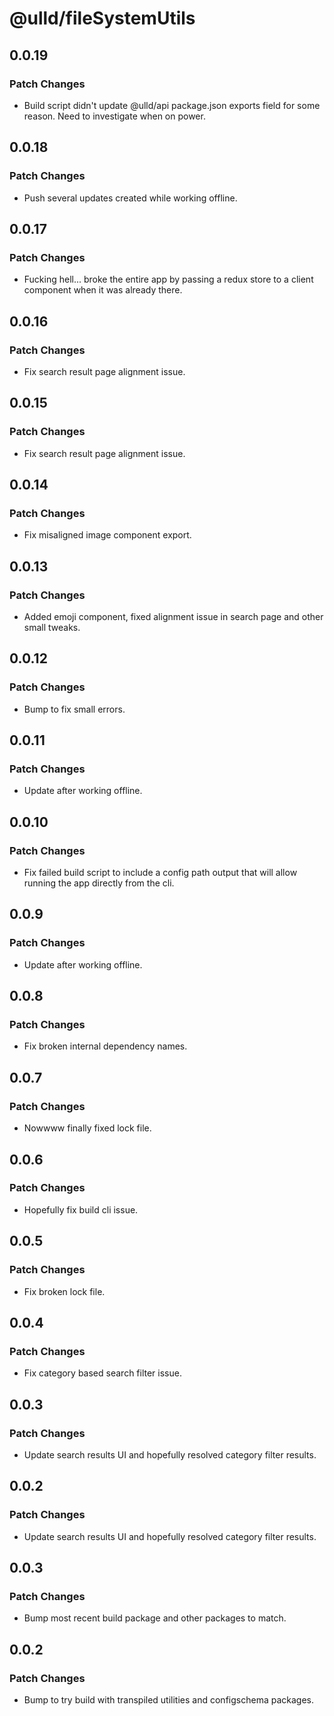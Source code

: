 # @ulld/fileSystemUtils

## 0.0.19

### Patch Changes

- Build script didn't update @ulld/api package.json exports field for some reason. Need to investigate when on power.

## 0.0.18

### Patch Changes

- Push several updates created while working offline.

## 0.0.17

### Patch Changes

- Fucking hell... broke the entire app by passing a redux store to a client component when it was already there.

## 0.0.16

### Patch Changes

- Fix search result page alignment issue.

## 0.0.15

### Patch Changes

- Fix search result page alignment issue.

## 0.0.14

### Patch Changes

- Fix misaligned image component export.

## 0.0.13

### Patch Changes

- Added emoji component, fixed alignment issue in search page and other small tweaks.

## 0.0.12

### Patch Changes

- Bump to fix small errors.

## 0.0.11

### Patch Changes

- Update after working offline.

## 0.0.10

### Patch Changes

- Fix failed build script to include a config path output that will allow running the app directly from the cli.

## 0.0.9

### Patch Changes

- Update after working offline.

## 0.0.8

### Patch Changes

- Fix broken internal dependency names.

## 0.0.7

### Patch Changes

- Nowwww finally fixed lock file.

## 0.0.6

### Patch Changes

- Hopefully fix build cli issue.

## 0.0.5

### Patch Changes

- Fix broken lock file.

## 0.0.4

### Patch Changes

- Fix category based search filter issue.

## 0.0.3

### Patch Changes

- Update search results UI and hopefully resolved category filter results.

## 0.0.2

### Patch Changes

- Update search results UI and hopefully resolved category filter results.

## 0.0.3

### Patch Changes

- Bump most recent build package and other packages to match.

## 0.0.2

### Patch Changes

- Bump to try build with transpiled utilities and configschema packages.
